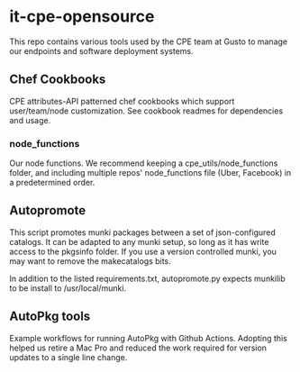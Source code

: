 # it-cpe-opensource

This repo contains various tools used by the CPE team at Gusto to manage our endpoints and software deployment systems.

## Chef Cookbooks

CPE attributes-API patterned chef cookbooks which support user/team/node customization. See cookbook readmes for dependencies and usage.

### node_functions

Our node functions. We recommend keeping a cpe_utils/node_functions folder, and including multiple repos' node_functions file (Uber, Facebook) in a predetermined order.

## Autopromote

This script promotes munki packages between a set of json-configured catalogs. It can be adapted to any munki setup, so long as it has write access to the pkgsinfo folder. If you use a version controlled munki, you may want to remove the makecatalogs bits.

In addition to the listed requirements.txt, autopromote.py expects munkilib to be install to /usr/local/munki.


## AutoPkg tools

Example workflows for running AutoPkg with Github Actions. Adopting this helped us retire a Mac Pro and reduced the work required for version updates to a single line change.